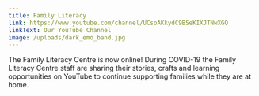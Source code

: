 ```yaml
---
title: Family Literacy
link: https://www.youtube.com/channel/UCsoAKkydC9BSeKIXJTNwXGQ
linkText: Our YouTube Channel
image: /uploads/dark_emo_band.jpg
---
```

The Family Literacy Centre is now online! During COVID-19 the Family Literacy Centre staff are sharing their stories, crafts and learning opportunities on YouTube to continue supporting families while they are at home.